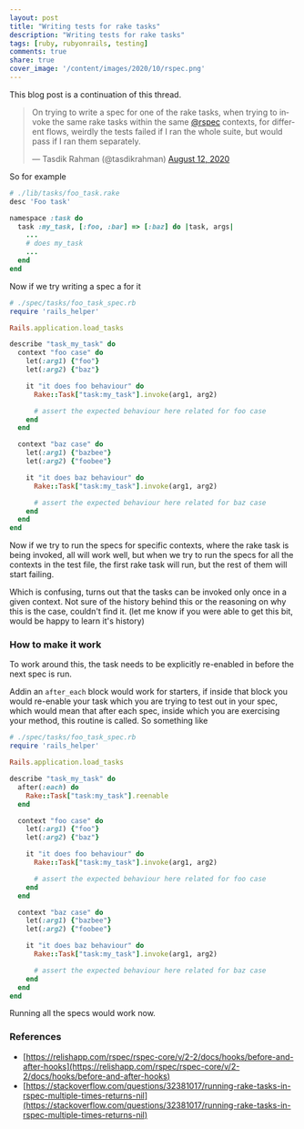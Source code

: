 ```yaml
---
layout: post
title: "Writing tests for rake tasks"
description: "Writing tests for rake tasks"
tags: [ruby, rubyonrails, testing]
comments: true
share: true
cover_image: '/content/images/2020/10/rspec.png'
---
```


This blog post is a continuation of this thread.

<blockquote class="twitter-tweet"><p lang="en" dir="ltr">On trying to write a spec for one of the rake tasks, when trying to invoke the same rake tasks within the same <a href="https://twitter.com/rspec?ref_src=twsrc%5Etfw">@rspec</a> contexts, for different flows, weirdly the tests failed if I ran the whole suite, but would pass if I ran them separately.</p>&mdash; Tasdik Rahman (@tasdikrahman) <a href="https://twitter.com/tasdikrahman/status/1293581788455952384?ref_src=twsrc%5Etfw">August 12, 2020</a></blockquote> <script async src="https://platform.twitter.com/widgets.js" charset="utf-8"></script>

So for example

```ruby
# ./lib/tasks/foo_task.rake
desc 'Foo task'

namespace :task do
  task :my_task, [:foo, :bar] => [:baz] do |task, args|
    ...
    # does my_task
    ...
  end
end
```

Now if we try writing a spec a for it

```ruby
# ./spec/tasks/foo_task_spec.rb
require 'rails_helper'

Rails.application.load_tasks

describe "task_my_task" do
  context "foo case" do
    let(:arg1) {"foo"}
    let(:arg2) {"baz"}

    it "it does foo behaviour" do
      Rake::Task["task:my_task"].invoke(arg1, arg2)

      # assert the expected behaviour here related for foo case
    end
  end

  context "baz case" do
    let(:arg1) {"bazbee"}
    let(:arg2) {"foobee"}

    it "it does baz behaviour" do
      Rake::Task["task:my_task"].invoke(arg1, arg2)

      # assert the expected behaviour here related for baz case
    end
  end
end
```

Now if we try to run the specs for specific contexts, where the rake task is being invoked, all will work well, but when we try to run the specs for all the contexts in the test file, the first rake task will run, but the rest of them will start failing.

Which is confusing, turns out that the tasks can be invoked only once in a given context. Not sure of the history behind this or the reasoning on why this is the case, couldn't find it. (let me know if you were able to get this bit, would be happy to learn it's history)

### How to make it work

To work around this, the task needs to be explicitly re-enabled in before the next spec is run.

Addin an `after_each` block would work for starters, if inside that block you would re-enable your task which you are trying to test out in your spec, which would mean that after each spec, inside which you are exercising your method, this routine is called. So something like

```ruby
# ./spec/tasks/foo_task_spec.rb
require 'rails_helper'

Rails.application.load_tasks

describe "task_my_task" do
  after(:each) do
    Rake::Task["task:my_task"].reenable
  end

  context "foo case" do
    let(:arg1) {"foo"}
    let(:arg2) {"baz"}

    it "it does foo behaviour" do
      Rake::Task["task:my_task"].invoke(arg1, arg2)

      # assert the expected behaviour here related for foo case
    end
  end

  context "baz case" do
    let(:arg1) {"bazbee"}
    let(:arg2) {"foobee"}

    it "it does baz behaviour" do
      Rake::Task["task:my_task"].invoke(arg1, arg2)

      # assert the expected behaviour here related for baz case
    end
  end
end
```

Running all the specs would work now.

### References

- [https://relishapp.com/rspec/rspec-core/v/2-2/docs/hooks/before-and-after-hooks](https://relishapp.com/rspec/rspec-core/v/2-2/docs/hooks/before-and-after-hooks)
- [https://stackoverflow.com/questions/32381017/running-rake-tasks-in-rspec-multiple-times-returns-nil](https://stackoverflow.com/questions/32381017/running-rake-tasks-in-rspec-multiple-times-returns-nil)
